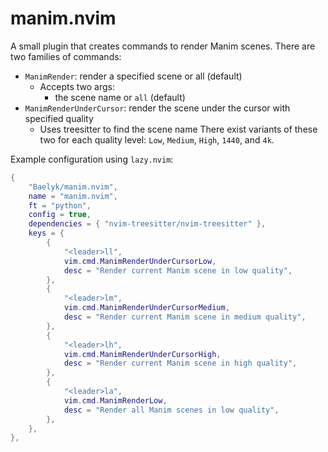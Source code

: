 # manim.nvim

A small plugin that creates commands to render Manim scenes. There are two families of commands:
- `ManimRender`: render a specified scene or all (default)
    - Accepts two args:
        - the scene name or `all` (default)
- `ManimRenderUnderCursor`: render the scene under the cursor with specified quality
    - Uses treesitter to find the scene name
There exist variants of these two for each quality level: `Low`, `Medium`, `High`, `1440`, and `4k`.

Example configuration using `lazy.nvim`:
```lua
{
    "Baelyk/manim.nvim",
    name = "manim.nvim",
    ft = "python",
    config = true,
    dependencies = { "nvim-treesitter/nvim-treesitter" },
    keys = {
        {
            "<leader>ll",
            vim.cmd.ManimRenderUnderCursorLow,
            desc = "Render current Manim scene in low quality",
        },
        {
            "<leader>lm",
            vim.cmd.ManimRenderUnderCursorMedium,
            desc = "Render current Manim scene in medium quality",
        },
        {
            "<leader>lh",
            vim.cmd.ManimRenderUnderCursorHigh,
            desc = "Render current Manim scene in high quality",
        },
        {
            "<leader>la",
            vim.cmd.ManimRenderLow,
            desc = "Render all Manim scenes in low quality",
        },
    },
},
```
